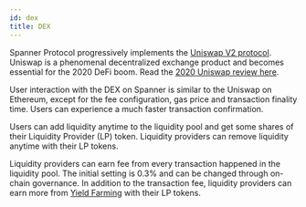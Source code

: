 ```yaml
---
id: dex
title: DEX
---
```


Spanner Protocol progressively implements the [Uniswap V2 protocol](https://uniswap.org/blog/uniswap-v2/). Uniswap is a phenomenal decentralized exchange product and becomes essential for the 2020 DeFi boom. Read the [2020 Uniswap review here](https://uniswap.org/blog/year-in-review/). 

User interaction with the DEX on Spanner is similar to the Uniswap on Ethereum, except for the fee configuration, gas price and transaction finality time. Users can experience a much faster transaction confirmation. 

Users can add liquidity anytime to the liquidity pool and get some shares of their Liquidity Provider (LP) token. Liquidity providers can remove liquidity anytime with their LP tokens. 

Liquidity providers can earn fee from every transaction happened in the liquidity pool. The initial setting is 0.3% and can be changed through on-chain governance. In addition to the transaction fee, liquidity providers can earn more from [Yield Farming](yieldfarm.md) with their LP tokens.